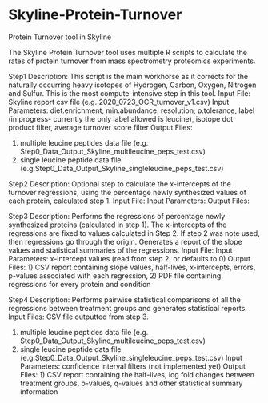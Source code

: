 # Skyline-Protein-Turnover
Protein Turnover tool in Skyline

The Skyline Protein Turnover tool uses multiple R scripts to calculate the rates of protein turnover from mass spectrometry proteomics experiments.

Step1
Description: This script is the main workhorse as it corrects for the naturally occurring heavy isotopes of Hydrogen, Carbon, Oxygen, Nitrogen and Sulfur. This is the most compute-intensive step in this tool.
Input File: Skyline report csv file (e.g. 2020_0723_OCR_turnover_v1.csv) 
Input Parameters: diet.enrichment, min.abundance, resolution, p.tolerance, label (in progress- currently the only label allowed is leucine), isotope dot product filter, average turnover score filter
Output Files: 
1) multiple leucine peptides data file (e.g. Step0_Data_Output_Skyline_multileucine_peps_test.csv)
2) single leucine peptide data file (e.g.Step0_Data_Output_Skyline_singleleucine_peps_test.csv)

Step2
Description: Optional step to calculate the x-intercepts of the turnover regressions, using the percentage newly synthesized values of each protein, calculated step 1.
Input File:
Input Parameters:
Output Files: 

Step3
Description: Performs the regressions of percentage newly synthesized proteins (calculated in step 1). The x-intercepts of the regressions are fixed to values calculated in Step 2. If step 2 was note used, then regressions go through the origin. Generates a report of the slope values and statistical summaries of the regressions.
Input File: 
Input Parameters: x-intercept values (read from step 2, or defaults to 0)
Output Files: 1) CSV report containing slope values, half-lives, x-intercepts, errors, p-values associated with each regression, 2) PDF file containing regressions for every protein and condition

Step4
Description: Performs pairwise statistical comparisons of all the regressions between treatment groups and generates statistical reports.
Input Files: CSV file outputted from step 3.
1) multiple leucine peptides data file (e.g. Step0_Data_Output_Skyline_multileucine_peps_test.csv)
2) single leucine peptide data file (e.g.Step0_Data_Output_Skyline_singleleucine_peps_test.csv)
Input Parameters: confidence interval filters (not implemented yet)
Output Files: 1) CSV report containing the half-lives, log fold changes between treatment groups, p-values, q-values and other statistical summary information


